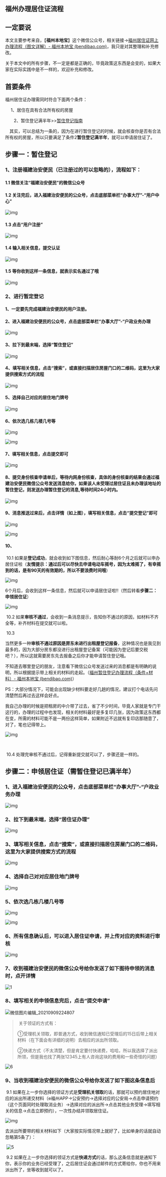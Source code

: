## 福州办理居住证流程

## 一定要说

本文主要参考来自，【**福州本地宝**】这个微信公众号，相关链接->[福州居住证网上办理流程（图文详解）- 福州本地宝 (bendibao.com)](http://m.fz.bendibao.com/live/47836.shtm)，我只是对其整理和补充修改。

关于本文中的所有步骤，不一定是都是正确的，毕竟政策这东西是会变的，如果大家在实际实践中是不一样的，欢迎补充和修改。

## 首要条件

福州居住证办理需同时符合下面两个条件：

　	1、居住在具有合法所有权的房屋

　　2、暂住登记满半年>>[暂住登记指南](http://m.fz.bendibao.com/live/48413.shtm)

　其实，可以总结为一条的，因为在进行暂住登记的时候，就会核查你是否有合法所有权的房屋，所以只要满足了条件2**暂住登记满半年**，就可以申请居住证了。

## 步骤一：暂住登记

### **1、注册福建治安便民（已注册过的可以忽略的），流程如下：**

#### 	1.1 微信关注“福建治安便民”的微信公众号

#### 	1.2 关注完后，进入福建治安便民的公众号，点击底部菜单栏“办事大厅”-“用户中心”

![img](https://github.com/zhuibo66/others-note/raw/master/福州办理居住证流程图片/1.png)

#### 	1.3 点击“用户注册”

![img](https://github.com/zhuibo66/others-note/raw/master/福州办理居住证流程图片/2.png)

#### 	1.4 输入相关信息，提交认证

![img](https://github.com/zhuibo66/others-note/raw/master/福州办理居住证流程图片/3.png)

#### 	1.5 等你收到这样一条信息，就表示实名通过了哦

![img](https://github.com/zhuibo66/others-note/raw/master/福州办理居住证流程图片/4.png)

### **2、进行暂定登记**

#### 	1、一定要先完成福建治安便民的用户注册。

#### 	2、进入福建治安便民的公众号，点击底部菜单栏“办事大厅”-“户政业务办理

![img](https://github.com/zhuibo66/others-note/raw/master/福州办理居住证流程图片/5.png)

#### 	3、拉下到最末端，选择“暂住登记”

![img](https://github.com/zhuibo66/others-note/raw/master/福州办理居住证流程图片/6.png)

#### 	4、填写相关信息，点击“搜索”，或直接扫描居住房屋门口的二维码，这里为大家提供搜索方式的流程

![img](https://github.com/zhuibo66/others-note/raw/master/福州办理居住证流程图片/7.png)

#### 	5、选择自己对应的居住地门牌号

![img](https://github.com/zhuibo66/others-note/raw/master/福州办理居住证流程图片/8.png)

#### 	6、依次选几栋几楼几号等

![img](http://imgbdb2.bendibao.com/fzbdb/live/20192/27/2019227101100_94767.png)

![img](https://github.com/zhuibo66/others-note/raw/master/福州办理居住证流程图片/9.png)

#### 	7、填写相关信息，点击提交即可

![img](https://github.com/zhuibo66/others-note/raw/master/福州办理居住证流程图片/10.png)

#### 	8、提交身份核查申请单后，等待内网身份核查，具体的身份核查的结果会通过福建治安便民微信公众号发送消息给你，如果该人未受理过居住证且未办理该地址的暂住登记，则发送办理暂住登记的消息,等待时间24小时内。

![img](https://github.com/zhuibo66/others-note/raw/master/福州办理居住证流程图片/11.png)

#### 	9、消息推送过来后，点击详情（如上图），填写相关信息，点击“提交登记”即可

![img](https://github.com/zhuibo66/others-note/raw/master/福州办理居住证流程图片/12.png)

![img](https://github.com/zhuibo66/others-note/raw/master/福州办理居住证流程图片/13.png)

#### 	10、

​			10.1 如果是**登记成功**，就会收到如下图信息，然后耐心等耐6个月之后就可以申办居住证啦（**友情提示：通过后可以尽快去申请电动车摇号，因为太难摇了，有幸摇到的话，是有90天的有效期的，所以不要浪费时间哦**）

![img](https://github.com/zhuibo66/others-note/raw/master/福州办理居住证流程图片/14.png)

​						6个月后，会收到这样一条信息，然后就可以申请居住证啦!!（然后转看**步骤二：申领居住证**）

![img](https://github.com/zhuibo66/others-note/raw/master/福州办理居住证流程图片/15.png)

​			10.2 如果**审核不通过**，会收到一条消息提示，告知你不通过的原因，如材料不齐全等，补齐材料在提交就可以啦。

​			10.3 

​				当然更多一种**审核不通过原因是房东未进行出租屋登记报备**，这种情况也是我见到最多的，因为大部分房东都没进行出租屋登记备案（可能因为登记后要交税吧？），所以这就需要房东先去报备之后你才能申请暂住登记哦。

​				不知道去哪里登记的朋友，注意看下微信公众号发送过来的消息都是有明确的说明，所以根据提示带上相关的材料的走起。（[福州暂住登记办理流程（条件+材料）- 福州本地宝 (bendibao.com)](http://m.fz.bendibao.com/live/48413.shtm)）

​				PS：大部分情况下，可能会出现缺少材料要走好几趟的情况，建议打个电话先问清楚然后再过去这样会好点。

​				我自己办理的时候是把租房的中介带了过去，省了不少时间，毕竟人家就是专门干这行的，办理的过程中也发现，相关的材料最好是多复印几张，因为政策这东西都在变，所需的材料可能不是一两份这样简单，如果附近不远就有复印店那随意了，对了，笔也记得带上。

![img](https://github.com/zhuibo66/others-note/raw/master/福州办理居住证流程图片/16.png)

​		

​				10.4 处理完审核不通过后，记得重新提交就可以了，步骤还是一样的。

## 步骤二：申领居住证（需暂住登记已满半年）

### 1、进入福建治安便民的公众号，点击底部菜单栏“办事大厅”-“户政业务办理

![img](https://github.com/zhuibo66/others-note/raw/master/福州办理居住证流程图片/18.png)

### 2、拉下到最末端，选择“居住证办理”

![img](https://github.com/zhuibo66/others-note/raw/master/福州办理居住证流程图片/19.png)

### 3、填写相关信息，点击“搜索”，或直接扫描居住房屋门口的二维码，这里为大家提供搜索方式的流程

![img](https://github.com/zhuibo66/others-note/raw/master/福州办理居住证流程图片/20.png)

### 4、选择自己对对应居住地门牌号

![img](https://github.com/zhuibo66/others-note/raw/master/福州办理居住证流程图片/21.png)

### 5、依次选几栋几楼几号等

![img](https://github.com/zhuibo66/others-note/raw/master/福州办理居住证流程图片/22.png)

![img](https://github.com/zhuibo66/others-note/raw/master/福州办理居住证流程图片/23.png)

### 6、所有信息确认后，可以进入居住证申请，并上传对应的资料进行审核

![img](https://github.com/zhuibo66/others-note/raw/master/福州办理居住证流程图片/24.png)

### 7、收到福建治安便民的微信公众号给你发送了如下图待申领的消息时，点开详情

![1](https://github.com/zhuibo66/others-note/raw/master/福州办理居住证流程图片/25.png)

### 8、填写相关的申领信息完后，点击“提交申请”

![微信图片编辑_20210909224807](https://github.com/zhuibo66/others-note/raw/master/福州办理居住证流程图片/26.png)

> ​		关于领证的方式有：
>
> ​		①受理机关领取，即普通方式，收到微信通知已受理后的15日后带上相关材料（在下面会有详细的说明）去相应的派出所领取。
>
> ​		②快递方式（不太清楚，但是肯定要付快递费，哈哈，所以我选择了派出所领，但是我也找了两张12345上有人咨询这块的费用和一些奇怪的问题）

![6](https://github.com/zhuibo66/others-note/raw/master/福州办理居住证流程图片/27.png)



### 9、当收到福建治安便民的微信公众号给你发送了如下图这条信息后

​      9.1 如果在上一步你选择的领证方式是**受理机关领取**的话，那就可以预约居住地对应的派出所递交材料（e福州APP->公安预约->选择对应的公安局->点击申请预约（这个页面同时处理取消业务）->选择对应的派出所->点击其他业务受理->填写相关的信息->点击立即预约），一次性办结并领取居住证。

![img](https://github.com/zhuibo66/others-note/raw/master/福州办理居住证流程图片/28.png)

​				去派出所要带的相关材料如下（大家按实际情况带上就好了，比如单身的话就自动忽略第5条了）：

​	![5](https://github.com/zhuibo66/others-note/raw/master/福州办理居住证流程图片/29.png)

​      9.2 如果在上一步你选择的领证方式是**快递方式**的话，那么这条信息就是通知下你，表示你的业务已经受理了，之后居住证会通过邮件的方式寄给你，你也不用来派出所了，坐等收到就可以了。

